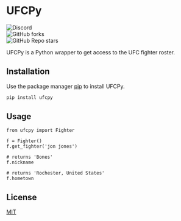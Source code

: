 # UFCPy

![Discord](https://img.shields.io/discord/797127174141378571?label=SERVER&logo=discord&style=for-the-badge)<br>
![GitHub forks](https://img.shields.io/github/forks/YoungTrep/ufcpy?color=green&logo=github&style=for-the-badge)<br>
![GitHub Repo stars](https://img.shields.io/github/stars/YoungTrep/ufcpy?color=lime%20green&label=STARS&logo=github&style=for-the-badge)

UFCPy is a Python wrapper to get access to the UFC fighter roster. 

## Installation

Use the package manager [pip](https://pypi.org) to install UFCPy.

```bash
pip install ufcpy
```

## Usage

```
from ufcpy import Fighter

f = Fighter()
f.get_fighter('jon jones')

# returns 'Bones'
f.nickname

# returns 'Rochester, United States'
f.hometown
```

## License
[MIT](https://choosealicense.com/licenses/mit/)
